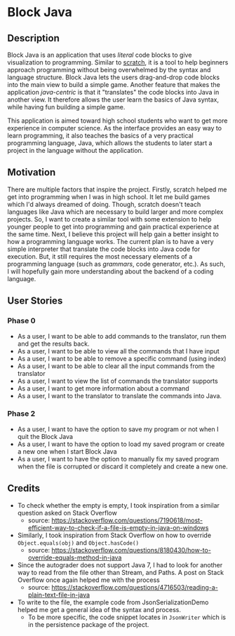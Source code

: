 # Block Java

## Description
Block Java is an application that uses *literal* code blocks to give visualization to programming. Similar to [scratch](https://scratch.mit.edu/about), it is a tool to help beginners approach programming without being overwhelmed by the syntax and language structure. Block Java lets the users drag-and-drop code blocks into the main view to build a simple game. Another feature that makes the application *java-centric* is that it "translates" the code blocks into Java in another view. It therefore allows the user learn the basics of Java syntax, while having fun building a simple game. 

This application is aimed toward high school students who want to get more experience in computer science. As the interface provides an easy way to learn programming, it also teaches the basics of a very practical programming language, Java, which allows the students to later start a project in the language without the application.

## Motivation
There are multiple factors that inspire the project. Firstly, scratch helped me get into programming when I was in high school. It let me build games which I'd always dreamed of doing. Though, scratch doesn't teach languages like Java which are necessary to build larger and more complex projects. So, I want to create a similar tool with some extension to help younger people to get into programming and gain practical experience at the same time. Next, I believe this project will help gain a better insight to how a programming language works. The current plan is to have a very simple interpreter that translate the code blocks into Java code for execution. But, it still requires the most necessary elements of a programming language (such as *grammars*, code generator, etc.). As such, I will hopefully gain more understanding about the backend of a coding language.

## User Stories
### Phase 0
- As a user, I want to be able to add commands to the translator, run them and get the results back.
- As a user, I want to be able to view all the commands that I have input
- As a user, I want to be able to remove a specific command (using index)
- As a user, I want to be able to clear all the input commands from the translator
- As a user, I want to view the list of commands the translator supports
- As a user, I want to get more information about a command
- As a user, I want to the translator to translate the commands into Java.
### Phase 2
- As a user, I want to have the option to save my program or not when I quit the Block Java
- As a user, I want to have the option to load my saved program or create a new one when I start Block Java
- As a user, I want to have the option to manually fix my saved program when the file is corrupted or discard it completely and create a new one. 
## Credits
- To check whether the empty is empty, I took inspiration from a similar question asked on Stack Overflow
  - source: https://stackoverflow.com/questions/7190618/most-efficient-way-to-check-if-a-file-is-empty-in-java-on-windows
- Similarly, I took inspiration from Stack Overflow on how to override `Object.equals(obj)` and `Object.hasCode()`
  - source: https://stackoverflow.com/questions/8180430/how-to-override-equals-method-in-java
- Since the autograder does not support Java 7, I had to look for another way to read from the file other than Stream, and Paths. A post on Stack Overflow once again helped me with the process
  - source: https://stackoverflow.com/questions/4716503/reading-a-plain-text-file-in-java
- To write to the file, the example code from JsonSerializationDemo helped me get a general idea of the syntax and process.
  - To be more specific, the code snippet locates in `JsonWriter` which is in the persistence package of the project.
